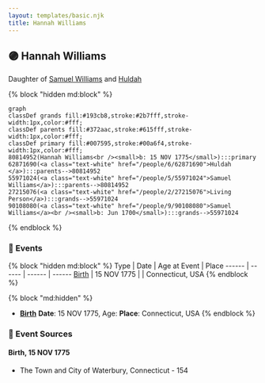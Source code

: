```yaml
---
layout: templates/basic.njk
title: Hannah Williams
---
```

## 🟣 Hannah Williams

Daughter of [Samuel Williams](/people/5/55971024) and [Huldah ](/people/6/62871690)

{% block "hidden md:block" %}
```mermaid
graph
classDef grands fill:#193cb8,stroke:#2b7fff,stroke-width:1px,color:#fff;
classDef parents fill:#372aac,stroke:#615fff,stroke-width:1px,color:#fff;
classDef primary fill:#007595,stroke:#00a6f4,stroke-width:1px,color:#fff;
80814952(Hannah Williams<br /><small>b: 15 NOV 1775</small>):::primary
62871690(<a class="text-white" href="/people/6/62871690">Huldah </a>):::parents-->80814952
55971024(<a class="text-white" href="/people/5/55971024">Samuel Williams</a>):::parents-->80814952
27215076(<a class="text-white" href="/people/2/27215076">Living Person</a>):::grands-->55971024
90108080(<a class="text-white" href="/people/9/90108080">Samuel Williams</a><br /><small>b: Jun 1700</small>):::grands-->55971024
```
{% endblock %}

### 📆 Events

{% block "hidden md:block" %}
Type | Date | Age at Event | Place
------ | ------ | ------ | ------
[Birth](#event-event-2) | 15 NOV 1775 |  | Connecticut, USA
{% endblock %}

{% block "md:hidden" %}
- **[Birth](#event-event-2)**
**Date**: 15 NOV 1775, Age:
**Place**: Connecticut, USA
{% endblock %}

### 📰 Event Sources

#### <a id="event-event-2"></a> Birth, 15 NOV 1775
* The Town and City of Waterbury, Connecticut  - 154